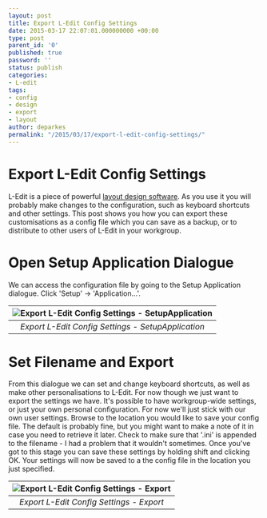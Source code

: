 ```yaml
---
layout: post
title: Export L-Edit Config Settings
date: 2015-03-17 22:07:01.000000000 +00:00
type: post
parent_id: '0'
published: true
password: ''
status: publish
categories:
- L-edit
tags:
- config
- design
- export
- layout
author: deparkes
permalink: "/2015/03/17/export-l-edit-config-settings/"
---
```

<h1>Export L-Edit Config Settings</h1>
L-Edit is a piece of powerful <a title="Layout Design Software" href="{{site.baseurl}}/2015/02/21/layout-design-software/">layout design software</a>. As you use it you will probably make changes to the configuration, such as keyboard shortcuts and other settings. This post shows you how you can export these customisations as a config file which you can save as a backup, or to distribute to other users of L-Edit in your workgroup.
<h1>Open Setup Application Dialogue</h1>
We can access the configuration file by going to the Setup Application dialogue. Click 'Setup' -&gt; 'Application...'.

| ![Export L-Edit Config Settings - SetupApplication]({{site.baseurl}}/assets/2015/03/SetupApplication.png) |
|:--:|
| *Export L-Edit Config Settings - SetupApplication* |

<h1>Set Filename and Export</h1>
From this dialogue we can set and change keyboard shortcuts, as well as make other personalisations to L-Edit. For now though we just want to export the settings we have.
It's possible to have workgroup-wide settings, or just your own personal configuration. For now we'll just stick with our own user settings.
Browse to the location you would like to save your config file. The default is probably fine, but you might want to make a note of it in case you need to retrieve it later. Check to make sure that '.ini' is appended to the filename - I had a problem that it wouldn't sometimes.
Once you've got to this stage you can save these settings by holding shift and clicking OK. Your settings will now be saved to a the config file in the location you just specified.


| ![Export L-Edit Config Settings - Export]({{site.baseurl}}/assets/2015/03/SetupApplication-Duncan_ini.png) |
|:--:|
| *Export L-Edit Config Settings - Export* |
